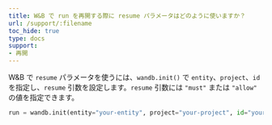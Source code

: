 ```yaml
---
title: W&B で run を再開する際に resume パラメータはどのように使いますか？
url: /support/:filename
toc_hide: true
type: docs
support:
- 再開
---
```


W&B で `resume` パラメータを使うには、`wandb.init()` で `entity`、`project`、`id` を指定し、`resume` 引数を設定します。`resume` 引数には `"must"` または `"allow"` の値を指定できます。

  ```python
  run = wandb.init(entity="your-entity", project="your-project", id="your-run-id", resume="must")
  ```
